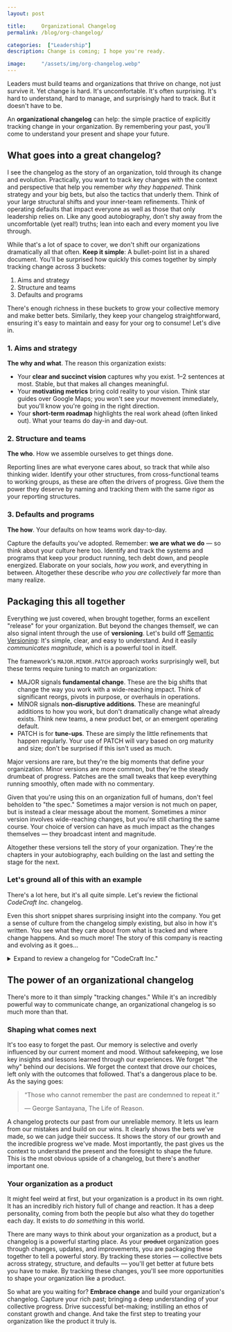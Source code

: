 ```yaml
---
layout: post

title:     Organizational Changelog
permalink: /blog/org-changelog/

categories:  ["Leadership"]
description: Change is coming; I hope you're ready.

image:     "/assets/img/org-changelog.webp"
---
```


Leaders must build teams and organizations that thrive on change, not just survive it. Yet change is hard. It's uncomfortable. It's often surprising. It's hard to understand, hard to manage, and surprisingly hard to track. But it doesn't have to be.

An **organizational changelog** can help: the simple practice of explicitly tracking change in your organization. By remembering your past, you'll come to understand your present and shape your future.

## What goes into a great changelog?

I see the changelog as the story of an organization, told through its change and evolution. Practically, you want to track key changes with the context and perspective that help you remember _why they happened_. Think strategy and your big bets, but also the tactics that underly them. Think of your large structural shifts and your inner-team refinements. Think of operating defaults that impact everyone as well as those that only leadership relies on. Like any good autobiography, don't shy away from the uncomfortable (yet real!) truths; lean into each and every moment you live through.

While that's a lot of space to cover, we don't shift our organizations dramatically all that often. **Keep it simple**: A bullet-point list in a shared document. You'll be surprised how quickly this comes together by simply tracking change across 3 buckets:

1. Aims and strategy
2. Structure and teams
3. Defaults and programs

There's enough richness in these buckets to grow your collective memory and make better bets. Similarly, they keep your changelog straightforward, ensuring it's easy to maintain and easy for your org to consume! Let's dive in.

### 1. Aims and strategy

**The why and what**. The reason this organization exists:
- Your **clear and succinct vision** captures why you exist. 1–2 sentences at most. Stable, but that makes all changes meaningful.
- Your **motivating metrics** bring cold reality to your vision. Think star guides over Google Maps; you won't see your movement immediately, but you'll know you're going in the right direction.
- Your **short-term roadmap** highlights the real work ahead (often linked out). What your teams do day-in and day-out.

### 2. Structure and teams

**The who**. How we assemble ourselves to get things done.

Reporting lines are what everyone cares about, so track that while also thinking wider. Identify your other structures, from cross-functional teams to working groups, as these are often the drivers of progress. Give them the power they deserve by naming and tracking them with the same rigor as your reporting structures.

### 3. Defaults and programs

**The how**. Your defaults on how teams work day-to-day.

Capture the defaults you've adopted. Remember: **we are what we do** — so think about your culture here too. Identify and track the systems and programs that keep your product running, tech debt down, and people energized. Elaborate on your socials, _how you work_, and everything in between. Altogether these describe _who you are collectively_ far more than many realize.

## Packaging this all together

Everything we just covered, when brought together, forms an excellent "release" for your organization. But beyond the changes themself, we can also signal intent through the use of **versioning**. Let's build off [Semantic Versioning](https://semver.org/): It's simple, clear, and easy to understand. And it easily _communicates magnitude_, which is a powerful tool in itself.

The framework's `MAJOR.MINOR.PATCH` approach works surprisingly well, but these terms require tuning to match an organization:

- MAJOR signals **fundamental change**. These are the big shifts that change the way you work with a wide-reaching impact. Think of significant reorgs, pivots in purpose, or overhauls in operations.
- MINOR signals **non-disruptive additions**. These are meaningful additions to how you work, but don't dramatically change what already exists. Think new teams, a new product bet, or an emergent operating default.
- PATCH is for **tune-ups**. These are simply the little refinements that happen regularly. Your use of PATCH will vary based on org maturity and size; don't be surprised if this isn't used as much.

Major versions are rare, but they're the big moments that define your organization. Minor versions are more common, but they're the steady drumbeat of progress. Patches are the small tweaks that keep everything running smoothly, often made with no commentary.

Given that you're using this on an organization full of humans, don't feel beholden to "the spec." Sometimes a major version is not much on paper, but is instead a clear message about the moment. Sometimes a minor version involves wide-reaching changes, but you're still charting the same course. Your choice of version can have as much impact as the changes themselves — they broadcast intent and magnitude.

Altogether these versions tell the story of your organization. They're the chapters in your autobiography, each building on the last and setting the stage for the next.

### Let's ground all of this with an example

There's a lot here, but it's all quite simple. Let's review the fictional _CodeCraft Inc._ changelog.

Even this short snippet shares surprising insight into the company. You get a sense of culture from the changelog simply existing, but also in how it's written. You see what they care about from what is tracked and where change happens. And so much more! The story of this company is reacting and evolving as it goes…

<details>
  <summary class="cursor-pointer">Expand to review a changelog for "CodeCraft Inc."</summary>
{{ "

```markdown
# CodeCraft Changelog

_Living document capturing key organizational changes of CodeCraft. Helps us remember where we came from and how we got to where we are today. Part of _treating our human organization more like_ a product itself._

## v3.0.0 - 2023-10-17

Announced at the company-wide Town Hall ([slides](#), [recording](#)). Pivoting our aim to AI-driven education for the next generation. We're flattening our structure, but keeping many of our practices the same. Adding our first written 'Who we are' document as well.

**_Key docs: [v3.0 Org chart](#), [v3.0 Roadmap](#), [v2.1 Operational defaults](#), [v1.0 Who we are](#)_**

1. **Aims & strategy**
  - **[MAJOR]** Mandate got extended: **AI-driven** education for the next generation.
    - Even with this, our motivating metrics remain the same: increase the total of college-equivalent expertise; while decreasing total education spend.
  - **[MAJOR]** [v3.0 Roadmap](#) (from [v2.2 Roadmap](#)): With the focus on AI now, we've dropped our VR projects (that bet didn't pan out).
2. **Structure and teams**
  - **[MAJOR]** [v3.0 Org chart](#) (from [v2.2 Org chart](#)): Our biggest structural change so far! A lot of folks are in new teams with new managers. We've been hearing everyone's feedback and have finally rebalanced skills and tenure. We also made sure teams line-up to the new roadmaps.
  - We've also adjusted titles to match the new formalized company title system (Tech Lead → Staff Engineer OR Manager).
3. **Defaults and programs**
  - **[MINOR]** [v2.1 Operational defaults](#) (from [v2.0 Operational defaults](#)): Mostly the same, but clarified some of the emergent norms around remote work and Fantastic Fridays.
  - **[NEW]** [v1.0 Who we are](#): Finally capturing a more detailed take on _who we are_, and what will help you be successful here. This is a place for high-agency actors through and through.

## v2.2.0 - 2023-04-08

Shared as a video recording ([link](#)) in Slack. The team and product have been crushing it! We're codifying the dynamic structure we've been using for a while now, and we're adding a new VR team to double down on the tailwinds.

**_Key docs: [v2.2 Org chart](#), [v2.0 Operational defaults](#)_**

1. **Aims & strategy**: N/A
2. **Structure and teams**
  - **[MINOR]** [v2.2 Org chart](#) (from [v2.1 Org chart](#)): We've added a new VR team to double down on the tailwinds we're seeing in the market. We've also added a new 'floating' team to help with cross-team coordination.
3. **Defaults and programs**
  - **[MAJOR]** [v2.0 Operational defaults](#) (from [v1.5 How to scrum](#)): We do a whole lot more than 'scrum' (and we're so far from scrum at this point why keep calling it that). So introducing the revamped _Operational defaults_, spanning the full suite of how we operate. Give it a read if you're new or want a refresher.

## v2.1.3 - 2023-01-23

... and so on ...
```
" | markdownify }}
</details>

## The power of an organizational changelog

There's more to it than simply "tracking changes." While it's an incredibly powerful way to communicate change, an organizational changelog is so much more than that.

### Shaping what comes next

It's too easy to forget the past. Our memory is selective and overly influenced by our current moment and mood. Without safekeeping, we lose key insights and lessons learned through our experiences. We forget "the why" behind our decisions. We forget the context that drove our choices, left only with the outcomes that followed. That's a dangerous place to be. As the saying goes:

> “Those who cannot remember the past are condemned to repeat it.”
>
> — George Santayana, The Life of Reason.

A changelog protects our past from our unreliable memory. It lets us learn from our mistakes and build on our wins. It clearly shows the bets we've made, so we can judge their success. It shows the story of our growth and the incredible progress we've made. Most importantly, the past gives us the context to understand the present and the foresight to shape the future. This is the most obvious upside of a changelog, but there's another important one.

### Your organization as a product

It might feel weird at first, but your organization is a product in its own right. It has an incredibly rich history full of change and reaction. It has a deep personality, coming from both the people but also what they do together each day. It exists to _do something_ in this world.

There are many ways to think about your organization as a product, but a changelog is a powerful starting place. As your ~~product~~ organization goes through changes, updates, and improvements, you are packaging these together to tell a powerful story. By tracking these stories — collective bets across strategy, structure, and defaults — you'll get better at future bets you have to make. By tracking these changes, you'll see more opportunities to shape your organization like a product.

So what are you waiting for? **Embrace change** and build your organization's changelog. Capture your rich past; bringing a deep understanding of your collective progress. Drive successful bet-making; instilling an ethos of constant growth and change. And take the first step to treating your organization like the product it truly is.
